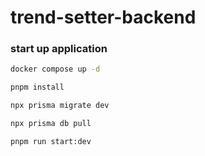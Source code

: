 # trend-setter-backend

### start up application

```bash
docker compose up -d

pnpm install

npx prisma migrate dev

npx prisma db pull

pnpm run start:dev
```

